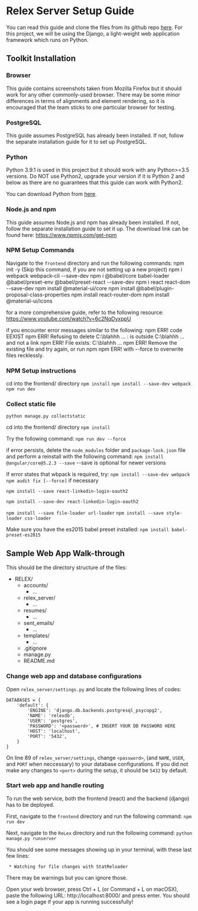 # Relex Server Setup Guide
You can read this guide and clone the files from its github repo [here](https://github.com/Melina-Jingting/ReLex).
For this project, we will be using the Django, a light-weight web application framework which runs on Python.

## Toolkit Installation

### Browser
This guide contains screenshots taken from Mozilla Firefox but it should work for any other commonly-used browser.
There may be some minor differences in terms of alignments and element rendering, so it is encouraged that the team
sticks to one particular browser for testing.

### PostgreSQL
This guide assumes PostgreSQL has already been installed. If not, follow the separate installation guide for it to set up PostgreSQL.

### Python
Python 3.9.1 is used in this project but it should work with any Python>=3.5 versions. Do NOT use Python2,
upgrade your version if it is Python 2 and below as there are no guarantees that this guide can work with Python2.

You can download Python from [here](https://www.python.org/downloads/).

### Node.js and npm
This guide assumes Node.js and npm has already been installed. If not, follow the separate installation guide to set it up. The download link can be found here:
https://www.npmjs.com/get-npm

### NPM Setup Commands
Navigate to the `frontend` directory and run the following commands:
npm init -y (Skip this command, if you are not setting up a new project)
npm i webpack webpack-cli --save-dev
npm i @babel/core babel-loader @babel/preset-env @babel/preset-react --save-dev
npm i react react-dom --save-dev
npm install @material-ui/core
npm install @babel/plugin-proposal-class-properties
npm install react-router-dom
npm install @material-ui/icons

for a more comprehensive guide, refer to the following resource:
https://www.youtube.com/watch?v=6c2NqDyxppU

if you encounter error messages similar to the following:
npm ERR! code EEXIST
npm ERR! Refusing to delete C:\blahhh ... : is outside C:\blahhh ... and not a link
npm ERR! File exists: C:\blahhh ...
npm ERR! Remove the existing file and try again, or run npm
npm ERR! with --force to overwrite files recklessly.

### NPM Setup instructions
cd into the frontend/ directory
`npm install`
`npm install --save-dev webpack`
`npm run dev`


### Collect static file
`python manage.py collectstatic`

cd into the frontend/ directory
`npm install`




Try the following command:
`npm run dev --force`

if error persists, delete the `node_modules` folder and `package-lock.json` file
and perform a reinstall with the following command:
`npm install @angular/core@5.2.3 --save` --save is optional for newer versions

If error states that wbpack is required, try:
`npm install --save-dev webpack`
`npm audit fix [--force]` if necessary

`npm install --save react-linkedin-login-oauth2`

`npm install --save-dev react-linkedin-login-oauth2`

`npm install --save file-loader url-loader`
`npm install --save style-loader css-loader`

Make sure you have the es2015 babel preset installed:
`npm install babel-preset-es2015`

## Sample Web App Walk-through
This should be the directory structure of the files:
* RELEX/
    * accounts/
        * ...
    * relex_server/
        * ...
    * resumes/
        * ...
    * sent_emails/
        * ...
    * templates/
        * ...
    * .gitignore
    * manage.py
    * README.md

### Change web app and database configurations
Open `relex_server/settings.py` and locate the following lines of codes:

```
DATABASES = {
    'default': {
        'ENGINE': 'django.db.backends.postgresql_psycopg2',
        'NAME': 'relexdb',
        'USER': 'postgres',
        'PASSWORD': '<password>', # INSERT YOUR DB PASSWORD HERE
        'HOST': 'localhost',
        'PORT': '5432',
    }
}
```

On line 89 of `relex_server/settings`, change `<password>`, (and `NAME`, `USER`,  and `PORT` when neccessary) to your database configurations.
If you did not make any changes to `<port>` during the setup, it should be `5432` by default.

### Start web app and handle routing
To run the web service, both the frontend (react) and the backend (django) has to be deployed.

First, navigate to the `frontend` directory and run the following command:
`npm run dev`

Next, navigate to the `ReLex` directory and run the following command:
`python manage.py runserver`

You should see some messages showing up in your terminal, with these last few lines:

```
 * Watching for file changes with StatReloader

```
There may be warnings but you can ignore those.

Open your web browser, press Ctrl + L (or Command + L on macOSX), paste the following URL: http://localhost:8000/ and press enter.
You should see a login page if your app is running successfully!

